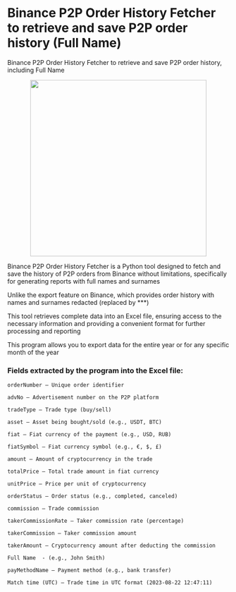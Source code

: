 # Binance P2P Order History Fetcher to retrieve and save P2P order history (Full Name)
Binance P2P Order History Fetcher to retrieve and save P2P order history, including Full Name

<p align="center"><img width="400" src="https://py-dev.top/components/com_jshopping/files/img_products/Binance_P2P_Order_History_Fetcher.png"></p>

Binance P2P Order History Fetcher is a Python tool designed to fetch and save the history of P2P orders from Binance without limitations, specifically for generating reports with full names and surnames

Unlike the export feature on Binance, which provides order history with names and surnames redacted (replaced by ***)

This tool retrieves complete data into an Excel file, ensuring access to the necessary information and providing a convenient format for further processing and reporting

This program allows you to export data for the entire year or for any specific month of the year

 

### Fields extracted by the program into the Excel file:
```
orderNumber – Unique order identifier

advNo – Advertisement number on the P2P platform

tradeType – Trade type (buy/sell)

asset – Asset being bought/sold (e.g., USDT, BTC)

fiat – Fiat currency of the payment (e.g., USD, RUB)

fiatSymbol – Fiat currency symbol (e.g., €, $, £)

amount – Amount of cryptocurrency in the trade

totalPrice – Total trade amount in fiat currency

unitPrice – Price per unit of cryptocurrency

orderStatus – Order status (e.g., completed, canceled)

commission – Trade commission

takerCommissionRate – Taker commission rate (percentage)

takerCommission – Taker commission amount

takerAmount – Cryptocurrency amount after deducting the commission

Full Name  - (e.g., John Smith)

payMethodName – Payment method (e.g., bank transfer)

Match time (UTC) – Trade time in UTC format (2023-08-22 12:47:11)
```
